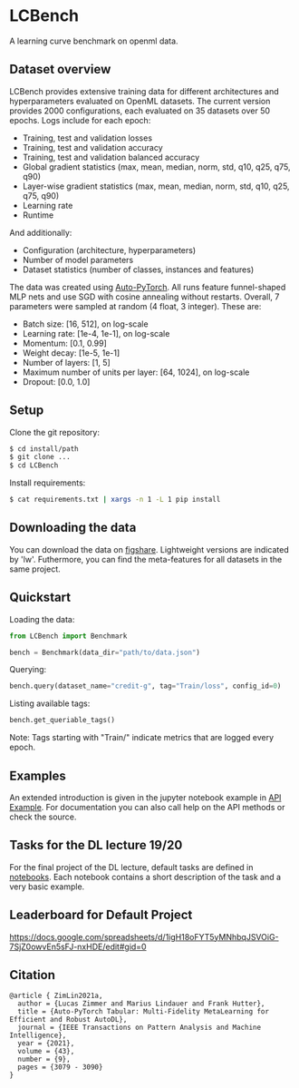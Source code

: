 # LCBench

A learning curve benchmark on openml data.

## Dataset overview

LCBench provides extensive training data for different architectures and hyperparameters evaluated on OpenML datasets. The current version provides 2000 configurations, each evaluated on 35 datasets over 50 epochs. Logs include for each epoch:

* Training, test and validation losses
* Training, test and validation accuracy
* Training, test and validation balanced accuracy
* Global gradient statistics (max, mean, median, norm, std, q10, q25, q75, q90)
* Layer-wise gradient statistics (max, mean, median, norm, std, q10, q25, q75, q90)
* Learning rate
* Runtime

And additionally:

* Configuration (architecture, hyperparameters)
* Number of model parameters
* Dataset statistics (number of classes, instances and features)

The data was created using [Auto-PyTorch](https://github.com/automl/Auto-PyTorch.git). All runs feature funnel-shaped MLP nets and use SGD with cosine annealing without restarts. Overall, 7 parameters were sampled at random (4 float, 3 integer). These are:

* Batch size: [16, 512], on log-scale
* Learning rate: [1e-4, 1e-1], on log-scale
* Momentum: [0.1, 0.99]
* Weight decay: [1e-5, 1e-1]
* Number of layers: [1, 5]
* Maximum number of units per layer: [64, 1024], on log-scale
* Dropout: [0.0, 1.0]


## Setup

Clone the git repository:

```sh
$ cd install/path
$ git clone ...
$ cd LCBench
```

Install requirements:

```sh
$ cat requirements.txt | xargs -n 1 -L 1 pip install
```

## Downloading the data

You can download the data on [figshare](https://figshare.com/projects/LCBench/74151). Lightweight versions are indicated by 'lw'. Futhermore, you can find the meta-features for all datasets in the same project.


## Quickstart

Loading the data:

```py
from LCBench import Benchmark

bench = Benchmark(data_dir="path/to/data.json")
```

Querying:

```py
bench.query(dataset_name="credit-g", tag="Train/loss", config_id=0)
```

Listing available tags:

```py
bench.get_queriable_tags()
```

Note: Tags starting with "Train/" indicate metrics that are logged every epoch.


## Examples

An extended introduction is given in the jupyter notebook example in [API Example](https://github.com/automl/LCBench/blob/master/notebooks/API%20Example.ipynb). For documentation you can also call help on the API methods or check the source.

## Tasks for the DL lecture 19/20
For the final project of the DL lecture, default tasks are defined in [notebooks](https://github.com/automl/LCBench/tree/master/notebooks). Each notebook contains a short description of the task and a very basic example.

## Leaderboard for Default Project
https://docs.google.com/spreadsheets/d/1igH18oFYT5yMNhbqJSVOiG-7SjZ0owvEn5sFJ-nxHDE/edit#gid=0

## Citation

```
@article { ZimLin2021a,
  author = {Lucas Zimmer and Marius Lindauer and Frank Hutter},
  title = {Auto-PyTorch Tabular: Multi-Fidelity MetaLearning for Efficient and Robust AutoDL},
  journal = {IEEE Transactions on Pattern Analysis and Machine Intelligence},
  year = {2021},
  volume = {43},
  number = {9},
  pages = {3079 - 3090}
}
```
